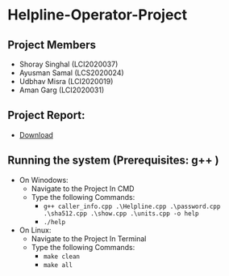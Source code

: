 # Helpline-Operator-Project
## Project Members
- Shoray Singhal (LCI2020037) 
- Ayusman Samal (LCS2020024) 
- Udbhav Misra (LCI2020019)
- Aman Garg (LCI2020031)

## Project Report: 
* [Download](https://grabify.link/05N4U4)

## Running the system (Prerequisites: g++ )
* On Winodows:
  * Navigate to the Project In CMD
  * Type the following Commands: 
    * `g++ caller_info.cpp .\Helpline.cpp .\password.cpp .\sha512.cpp .\show.cpp .\units.cpp -o help`
    * `./help`
* On Linux:
  * Navigate to the Project In Terminal
  * Type the following Commands:
     * `make clean`
     * `make all`
